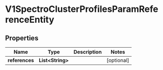 # V1SpectroClusterProfilesParamReferenceEntity

## Properties
Name | Type | Description | Notes
------------ | ------------- | ------------- | -------------
**references** | **List&lt;String&gt;** |  |  [optional]
